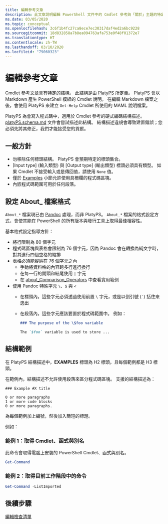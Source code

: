 ```yaml
---
title: 編輯參考文章
description: 此文章說明編輯 PowerShell 文件中的 Cmdlet 參考與「關於」主題的特定需求。
ms.date: 03/05/2020
ms.topic: conceptual
ms.openlocfilehash: 3c6f1b4fc27ca8ece7ec30317daf4ed2a6bc9228
ms.sourcegitcommit: 18d832858a7b8ea094763afa753e0f48f01372e7
ms.translationtype: HT
ms.contentlocale: zh-TW
ms.lasthandoff: 03/10/2020
ms.locfileid: "79060323"
---
```

# <a name="editing-reference-articles"></a>編輯參考文章

Cmdlet 參考文章具有特定的結構。 此結構是由 [PlatyPS][] 所定義。
PlatyPS 會以 Markdown 產生 PowerShell 模組的 Cmdlet 說明。 在編輯 Markdown 檔案之後，會使用 PlatyPS 來建立 `Get-Help` Cmdlet 所使用的 MAML 說明檔案。

PlatyPS 為會寫入程式碼中，適用於 Cmdlet 參考的硬式編碼結構描述。 [platyPS.schema.md][] 文件會嘗試描述此結構。 結構描述違規會導致建置錯誤；您必須先將其修正，我們才能接受您的貢獻。

## <a name="general-guidelines"></a>一般方針

- 勿移除任何標頭結構。 PlatyPS 會預期特定的標頭集合。
- [Input type]  \(輸入類型\) 與 [Output type]  \(輸出類型\) 標頭必須具有類型。 如果 Cmdlet 不接受輸入或是傳回值，請使用 `None` 值。
- 僅於 [Examples](#structuring-examples) 小節允許使用具柵欄的程式碼區塊。
- 內嵌程式碼範圍可用於任何段落。

## <a name="formatting-about_-files"></a>設定 About_ 檔案格式

`About_*` 檔案現已由 [Pandoc][] 處理，而非 PlatyPS。 `About_*` 檔案的格式設定方式，會使其能在 PowerShell 的所有版本與發行工具上取得最佳相容性。

基本格式設定指導方針：

- 將行限制為 80 個字元
- 程式碼區塊與表格會限制為 76 個字元，因為 Pandoc 會在轉換為純文字時，對其進行四個空格的縮排
- 表格必須能容納在 76 個字元之內
  - 手動將資料格的內容跨多行進行換行
  - 在每一行的開頭和結尾使用 `|` 字元
  - 在 [about_Comparison_Operators][about-example] 中查看實用範例
- 使用 Pandoc 特殊字元 `\`、`$` 與 `<`
  - 在標頭內，這些字元必須透過使用前置 `\` 字元，或是以倒引號 (`` ` ``) 括住來逸出
  - 在段落內，這些字元應該要置於程式碼範圍中。 例如：

    ~~~markdown
    ### The purpose of the \$foo variable

    The `$foo` variable is used to store ...
    ~~~

## <a name="structuring-examples"></a>結構範例

在 PlatyPS 結構描述中，**EXAMPLES** 標頭為 H2 標頭，且每個範例都是 H3 標頭。

在範例內，結構描述不允許使用段落來區分程式碼區塊。 支援的結構描述為：

```
### Example #X title

0 or more paragraphs
1 or more code blocks
0 or more paragraphs.
```

為每個範例加上編號，然後加入簡短的標題。

例如：

### <a name="example-1-get-cmdlets-functions-and-aliases"></a>範例 1：取得 Cmdlet、函式與別名

此命令會取得電腦上安裝的 PowerShell Cmdlet、函式與別名。

```powershell
Get-Command
```

### <a name="example-2-get-commands-in-the-current-session"></a>範例 2：取得目前工作階段中的命令

```powershell
Get-Command -ListImported
```

## <a name="next-steps"></a>後續步驟

[編輯檢查清單](editorial-checklist.md)

<!-- link references -->
[PlatyPS]: https://github.com/powershell/platyps
[platyPS.schema.md]: https://github.com/PowerShell/platyPS/blob/master/platyPS.schema.md
[issue1806]: https://github.com/MicrosoftDocs/PowerShell-Docs/issues/1806
[about-example]: https://github.com/MicrosoftDocs/PowerShell-Docs/reference/5.1/Microsoft.PowerShell.Core/About/about_Comparison_Operators.md
[Pandoc]: https://pandoc.org
